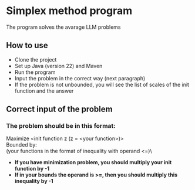 # Simplex method program
The program solves the avarage LLM problems
## How to use
- Clone the project
- Set up Java (version 22) and Maven
- Run the program
- Input the problem in the correct way (next paragraph)
- If the problem is not unbounded, you will see the list of scales of the init function and the answer
## Correct input of the problem
### The problem should be in this format:
Maximize <init function z (z = <your function\>)\>\
Bounded by:\
(your functions in the format of inequality with operand <=)\
- <b> If you have minimization problem, you should multiply your init function by -1</b>
- <b> If in your bounds the operand is >=, then you should multiply this inequality by -1</b>
